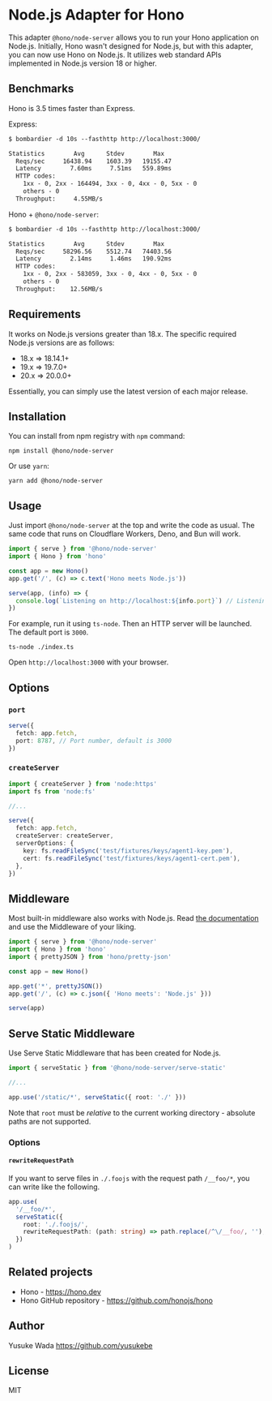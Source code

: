 # Node.js Adapter for Hono

This adapter `@hono/node-server` allows you to run your Hono application on Node.js.
Initially, Hono wasn't designed for Node.js, but with this adapter, you can now use Hono on Node.js.
It utilizes web standard APIs implemented in Node.js version 18 or higher.

## Benchmarks

Hono is 3.5 times faster than Express.

Express:

```txt
$ bombardier -d 10s --fasthttp http://localhost:3000/

Statistics        Avg      Stdev        Max
  Reqs/sec     16438.94    1603.39   19155.47
  Latency        7.60ms     7.51ms   559.89ms
  HTTP codes:
    1xx - 0, 2xx - 164494, 3xx - 0, 4xx - 0, 5xx - 0
    others - 0
  Throughput:     4.55MB/s
```

Hono + `@hono/node-server`:

```txt
$ bombardier -d 10s --fasthttp http://localhost:3000/

Statistics        Avg      Stdev        Max
  Reqs/sec     58296.56    5512.74   74403.56
  Latency        2.14ms     1.46ms   190.92ms
  HTTP codes:
    1xx - 0, 2xx - 583059, 3xx - 0, 4xx - 0, 5xx - 0
    others - 0
  Throughput:    12.56MB/s
```

## Requirements

It works on Node.js versions greater than 18.x. The specific required Node.js versions are as follows:

- 18.x => 18.14.1+
- 19.x => 19.7.0+
- 20.x => 20.0.0+

Essentially, you can simply use the latest version of each major release.

## Installation

You can install from npm registry with `npm` command:

```
npm install @hono/node-server
```

Or use `yarn`:

```
yarn add @hono/node-server
```

## Usage

Just import `@hono/node-server` at the top and write the code as usual.
The same code that runs on Cloudflare Workers, Deno, and Bun will work.

```ts
import { serve } from '@hono/node-server'
import { Hono } from 'hono'

const app = new Hono()
app.get('/', (c) => c.text('Hono meets Node.js'))

serve(app, (info) => {
  console.log(`Listening on http://localhost:${info.port}`) // Listening on http://localhost:3000
})
```

For example, run it using `ts-node`. Then an HTTP server will be launched. The default port is `3000`.

```
ts-node ./index.ts
```

Open `http://localhost:3000` with your browser.

## Options

### `port`

```ts
serve({
  fetch: app.fetch,
  port: 8787, // Port number, default is 3000
})
```

### `createServer`

```ts
import { createServer } from 'node:https'
import fs from 'node:fs'

//...

serve({
  fetch: app.fetch,
  createServer: createServer,
  serverOptions: {
    key: fs.readFileSync('test/fixtures/keys/agent1-key.pem'),
    cert: fs.readFileSync('test/fixtures/keys/agent1-cert.pem'),
  },
})
```

## Middleware

Most built-in middleware also works with Node.js.
Read [the documentation](https://hono.dev/middleware/builtin/basic-auth) and use the Middleware of your liking.

```ts
import { serve } from '@hono/node-server'
import { Hono } from 'hono'
import { prettyJSON } from 'hono/pretty-json'

const app = new Hono()

app.get('*', prettyJSON())
app.get('/', (c) => c.json({ 'Hono meets': 'Node.js' }))

serve(app)
```

## Serve Static Middleware

Use Serve Static Middleware that has been created for Node.js.

```ts
import { serveStatic } from '@hono/node-server/serve-static'

//...

app.use('/static/*', serveStatic({ root: './' }))
```

Note that `root` must be _relative_ to the current working directory - absolute paths are not supported.

### Options

#### `rewriteRequestPath`

If you want to serve files in `./.foojs` with the request path `/__foo/*`, you can write like the following.

```ts
app.use(
  '/__foo/*',
  serveStatic({
    root: './.foojs/',
    rewriteRequestPath: (path: string) => path.replace(/^\/__foo/, ''),
  })
)
```

## Related projects

- Hono - <https://hono.dev>
- Hono GitHub repository - <https://github.com/honojs/hono>

## Author

Yusuke Wada <https://github.com/yusukebe>

## License

MIT
